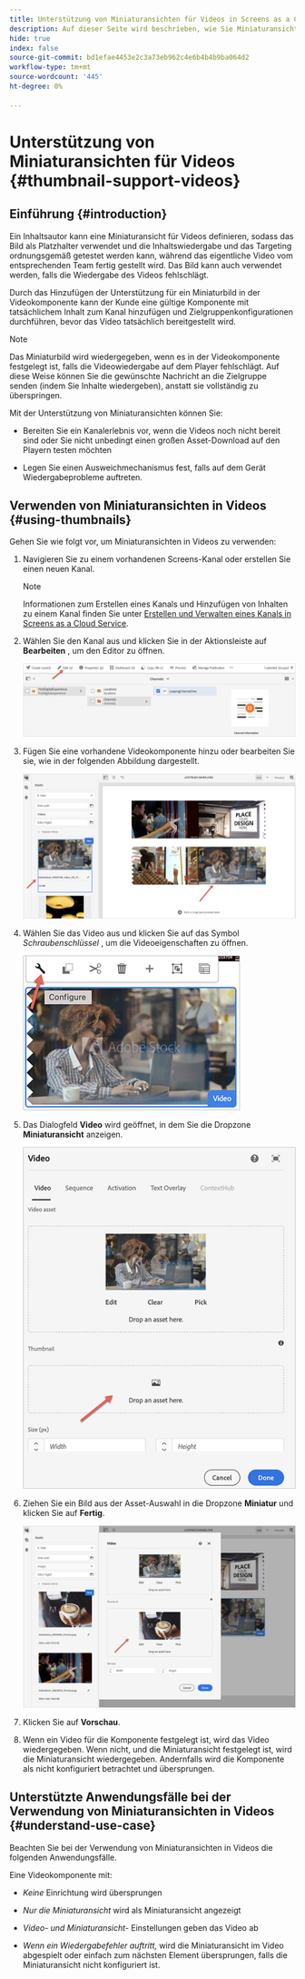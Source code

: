```yaml
---
title: Unterstützung von Miniaturansichten für Videos in Screens as a Cloud Service
description: Auf dieser Seite wird beschrieben, wie Sie Miniaturansichten für Videos in Screens als Cloud Service hinzufügen.
hide: true
index: false
source-git-commit: bd1efae4453e2c3a73eb962c4e6b4b4b9ba064d2
workflow-type: tm+mt
source-wordcount: '445'
ht-degree: 0%

---
```



# Unterstützung von Miniaturansichten für Videos {#thumbnail-support-videos}

## Einführung {#introduction}

Ein Inhaltsautor kann eine Miniaturansicht für Videos definieren, sodass das Bild als Platzhalter verwendet und die Inhaltswiedergabe und das Targeting ordnungsgemäß getestet werden kann, während das eigentliche Video vom entsprechenden Team fertig gestellt wird. Das Bild kann auch verwendet werden, falls die Wiedergabe des Videos fehlschlägt.

Durch das Hinzufügen der Unterstützung für ein Miniaturbild in der Videokomponente kann der Kunde eine gültige Komponente mit tatsächlichem Inhalt zum Kanal hinzufügen und Zielgruppenkonfigurationen durchführen, bevor das Video tatsächlich bereitgestellt wird.

>[!NOTE]
>Das Miniaturbild wird wiedergegeben, wenn es in der Videokomponente festgelegt ist, falls die Videowiedergabe auf dem Player fehlschlägt. Auf diese Weise können Sie die gewünschte Nachricht an die Zielgruppe senden (indem Sie Inhalte wiedergeben), anstatt sie vollständig zu überspringen.

Mit der Unterstützung von Miniaturansichten können Sie:

* Bereiten Sie ein Kanalerlebnis vor, wenn die Videos noch nicht bereit sind oder Sie nicht unbedingt einen großen Asset-Download auf den Playern testen möchten

* Legen Sie einen Ausweichmechanismus fest, falls auf dem Gerät Wiedergabeprobleme auftreten.

## Verwenden von Miniaturansichten in Videos {#using-thumbnails}

Gehen Sie wie folgt vor, um Miniaturansichten in Videos zu verwenden:

1. Navigieren Sie zu einem vorhandenen Screens-Kanal oder erstellen Sie einen neuen Kanal.

   >[!NOTE]
   >Informationen zum Erstellen eines Kanals und Hinzufügen von Inhalten zu einem Kanal finden Sie unter [Erstellen und Verwalten eines Kanals in Screens as a Cloud Service](https://experienceleague.adobe.com/docs/experience-manager-cloud-service/screens-as-cloud-service/create-content/creating-channels-screens-cloud.html?lang=en).

1. Wählen Sie den Kanal aus und klicken Sie in der Aktionsleiste auf **Bearbeiten** , um den Editor zu öffnen.

   ![](/help/screens-cloud/using-core-product-features/assets/thumbnail-1.png)

1. Fügen Sie eine vorhandene Videokomponente hinzu oder bearbeiten Sie sie, wie in der folgenden Abbildung dargestellt.

   ![](/help/screens-cloud/using-core-product-features/assets/thumbnail-2.png)

1. Wählen Sie das Video aus und klicken Sie auf das Symbol *Schraubenschlüssel* , um die Videoeigenschaften zu öffnen.

   ![](/help/screens-cloud/using-core-product-features/assets/thumbnail-3.png)

1. Das Dialogfeld **Video** wird geöffnet, in dem Sie die Dropzone **Miniaturansicht** anzeigen.

   ![](/help/screens-cloud/using-core-product-features/assets/thumbnail-4.png)

1. Ziehen Sie ein Bild aus der Asset-Auswahl in die Dropzone **Miniatur** und klicken Sie auf **Fertig**.

   ![](/help/screens-cloud/using-core-product-features/assets/thumbnail-5.png)

1. Klicken Sie auf **Vorschau**.

1. Wenn ein Video für die Komponente festgelegt ist, wird das Video wiedergegeben. Wenn nicht, und die Miniaturansicht festgelegt ist, wird die Miniaturansicht wiedergegeben. Andernfalls wird die Komponente als nicht konfiguriert betrachtet und übersprungen.

## Unterstützte Anwendungsfälle bei der Verwendung von Miniaturansichten in Videos {#understand-use-case}

Beachten Sie bei der Verwendung von Miniaturansichten in Videos die folgenden Anwendungsfälle.

Eine Videokomponente mit:

* *Keine* Einrichtung wird übersprungen

* *Nur die Miniaturansicht* wird als Miniaturansicht angezeigt

* *Video- und Miniaturansicht-* Einstellungen geben das Video ab

* *Wenn ein Wiedergabefehler auftritt,* wird die Miniaturansicht im Video abgespielt oder einfach zum nächsten Element übersprungen, falls die Miniaturansicht nicht konfiguriert ist.
